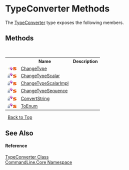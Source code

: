 # TypeConverter Methods
 

The <a href="T_CommandLine_Core_TypeConverter">TypeConverter</a> type exposes the following members.


## Methods
&nbsp;<table><tr><th></th><th>Name</th><th>Description</th></tr><tr><td>![Public method](media/pubmethod.gif "Public method")![Static member](media/static.gif "Static member")</td><td><a href="M_CommandLine_Core_TypeConverter_ChangeType">ChangeType</a></td><td /></tr><tr><td>![Private method](media/privmethod.gif "Private method")![Static member](media/static.gif "Static member")</td><td><a href="M_CommandLine_Core_TypeConverter_ChangeTypeScalar">ChangeTypeScalar</a></td><td /></tr><tr><td>![Private method](media/privmethod.gif "Private method")![Static member](media/static.gif "Static member")</td><td><a href="M_CommandLine_Core_TypeConverter_ChangeTypeScalarImpl">ChangeTypeScalarImpl</a></td><td /></tr><tr><td>![Private method](media/privmethod.gif "Private method")![Static member](media/static.gif "Static member")</td><td><a href="M_CommandLine_Core_TypeConverter_ChangeTypeSequence">ChangeTypeSequence</a></td><td /></tr><tr><td>![Private method](media/privmethod.gif "Private method")![Static member](media/static.gif "Static member")</td><td><a href="M_CommandLine_Core_TypeConverter_ConvertString">ConvertString</a></td><td /></tr><tr><td>![Private method](media/privmethod.gif "Private method")![Static member](media/static.gif "Static member")</td><td><a href="M_CommandLine_Core_TypeConverter_ToEnum">ToEnum</a></td><td /></tr></table>&nbsp;
<a href="#typeconverter-methods">Back to Top</a>

## See Also


#### Reference
<a href="T_CommandLine_Core_TypeConverter">TypeConverter Class</a><br /><a href="N_CommandLine_Core">CommandLine.Core Namespace</a><br />
